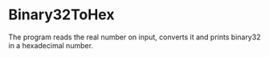 # Binary32ToHex
The program reads the real number on input, converts it and prints binary32 in a hexadecimal number.
